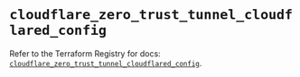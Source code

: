 # `cloudflare_zero_trust_tunnel_cloudflared_config`

Refer to the Terraform Registry for docs: [`cloudflare_zero_trust_tunnel_cloudflared_config`](https://registry.terraform.io/providers/cloudflare/cloudflare/4.40.0/docs/resources/zero_trust_tunnel_cloudflared_config).
